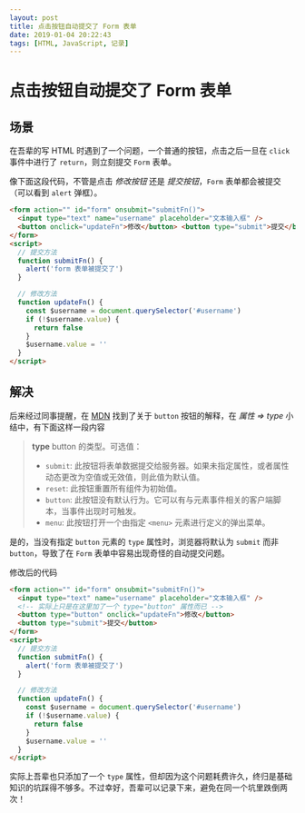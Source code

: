 ```yaml
---
layout: post
title: 点击按钮自动提交了 Form 表单
date: 2019-01-04 20:22:43
tags: [HTML, JavaScript, 记录]
---
```


# 点击按钮自动提交了 Form 表单

## 场景

在吾辈的写 HTML 时遇到了一个问题，一个普通的按钮，点击之后一旦在 `click` 事件中进行了 `return`，则立刻提交 `Form` 表单。

像下面这段代码，不管是点击 _修改按钮_ 还是 _提交按钮_，`Form` 表单都会被提交（可以看到 `alert` 弹框）。

```html
<form action="" id="form" onsubmit="submitFn()">
  <input type="text" name="username" placeholder="文本输入框" />
  <button onclick="updateFn">修改</button> <button type="submit">提交</button>
</form>
<script>
  // 提交方法
  function submitFn() {
    alert('form 表单被提交了')
  }

  // 修改方法
  function updateFn() {
    const $username = document.querySelector('#username')
    if (!$username.value) {
      return false
    }
    $username.value = ''
  }
</script>
```

## 解决

后来经过同事提醒，在 [MDN](https://developer.mozilla.org/zh-CN/docs/Web/HTML/Element/button#%E5%B1%9E%E6%80%A7) 找到了关于 `button` 按钮的解释，在 _属性 => type_ 小结中，有下面这样一段内容

> **type**
> button 的类型。可选值：
>
> - `submit`: 此按钮将表单数据提交给服务器。如果未指定属性，或者属性动态更改为空值或无效值，则此值为默认值。
> - `reset`: 此按钮重置所有组件为初始值。
> - `button`: 此按钮没有默认行为。它可以有与元素事件相关的客户端脚本，当事件出现时可触发。
> - `menu`: 此按钮打开一个由指定 `<menu>` 元素进行定义的弹出菜单。

是的，当没有指定 `button` 元素的 `type` 属性时，浏览器将默认为 `submit` 而非 `button`，导致了在 `Form` 表单中容易出现奇怪的自动提交问题。

修改后的代码

```html
<form action="" id="form" onsubmit="submitFn()">
  <input type="text" name="username" placeholder="文本输入框" />
  <!-- 实际上只是在这里加了一个 type="button" 属性而已 -->
  <button type="button" onclick="updateFn">修改</button>
  <button type="submit">提交</button>
</form>
<script>
  // 提交方法
  function submitFn() {
    alert('form 表单被提交了')
  }

  // 修改方法
  function updateFn() {
    const $username = document.querySelector('#username')
    if (!$username.value) {
      return false
    }
    $username.value = ''
  }
</script>
```

实际上吾辈也只添加了一个 `type` 属性，但却因为这个问题耗费许久，终归是基础知识的坑踩得不够多。不过幸好，吾辈可以记录下来，避免在同一个坑里跌倒两次！
